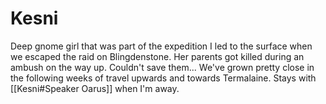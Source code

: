 # Kesni

Deep gnome girl that was part of the expedition I led to the surface when we escaped the raid on Blingdenstone. Her parents got killed during an ambush on the way up. Couldn't save them... We've grown pretty close in the following weeks of travel upwards and towards Termalaine. Stays with [[Kesni#Speaker Oarus]] when I'm away.
